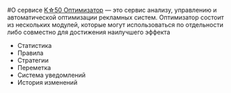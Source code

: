#О сервисе
<a href="http://k50.ru/servisy/k50-tracker/" target="_blank">K☆50 Оптимизатор</a> — это сервис анализу, управлению и автоматической оптимизации рекламных систем. Оптимизатор состоит из нескольких модулей, которые могут использоваться по отдельности либо совместно для достижения наилучшего эффекта

- Статистика
- Правила
- Стратегии
- Переметка
- Система уведомлений
- История изменений

